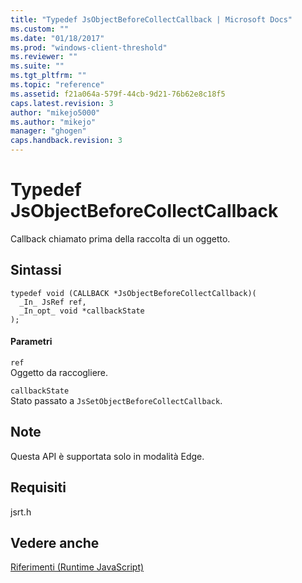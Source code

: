 ```yaml
---
title: "Typedef JsObjectBeforeCollectCallback | Microsoft Docs"
ms.custom: ""
ms.date: "01/18/2017"
ms.prod: "windows-client-threshold"
ms.reviewer: ""
ms.suite: ""
ms.tgt_pltfrm: ""
ms.topic: "reference"
ms.assetid: f21a064a-579f-44cb-9d21-76b62e8c18f5
caps.latest.revision: 3
author: "mikejo5000"
ms.author: "mikejo"
manager: "ghogen"
caps.handback.revision: 3
---
```

# Typedef JsObjectBeforeCollectCallback
Callback chiamato prima della raccolta di un oggetto.  
  
## Sintassi  
  
```  
typedef void (CALLBACK *JsObjectBeforeCollectCallback)(  
  _In_ JsRef ref,  
  _In_opt_ void *callbackState  
);  
```  
  
#### Parametri  
 `ref`  
 Oggetto da raccogliere.  
  
 `callbackState`  
 Stato passato a `JsSetObjectBeforeCollectCallback`.  
  
## Note  
 Questa API è supportata solo in modalità Edge.  
  
## Requisiti  
 jsrt.h  
  
## Vedere anche  
 [Riferimenti \(Runtime JavaScript\)](../chakra-hosting/reference-javascript-runtime.md)
